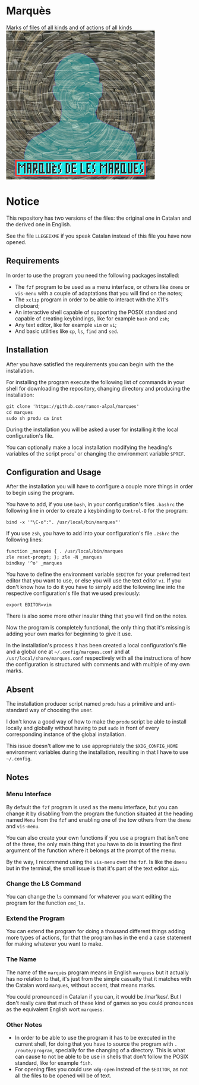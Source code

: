 # Marquès

Marks of files of all kinds and of actions of all kinds
![Marquès' Logo](./logo.png)

# Notice

This repository has two versions of the files: the original one in
Catalan and the derived one in English.

See the file `LLEGEIXME` if you speak Catalan instead of this file you
have now opened.

## Requirements

In order to use the program you need the following packages installed:
- The `fzf` program to be used as a menu interface, or others like
  `dmenu` or `vis-menu` with a couple of adaptations that you will find
  on the notes;
- The `xclip` program in order to be able to interact with the X11's
  clipboard;
- An interactive shell capable of supporting the POSIX standard and
  capable of creating keybindings, like for example `bash` and `zsh`;
- Any text editor, like for example `vim` or `vi`;
- And basic utilities like `cp`, `ls`, `find` and `sed`.

## Installation

After you have satisfied the requirements you can begin with the the
installation.

For installing the program execute the following list of commands in your
shell for downloading the repository, changing directory and producing
the installation:

    git clone 'https://github.com/ramon-alpal/marques'
    cd marques
    sudo sh produ ca inst

During the installation you will be asked a user for installing it the
local configuration's file.

You can optionally make a local installation modifying the heading's
variables of the script `produ`' or changing the environment variable
`$PREF`.

## Configuration and Usage

After the installation you will have to configure a couple more things
in order to begin using the program.

You have to add, if you use `bash`, in your configuration's files
`.bashrc` the following line in order to create a keybinding to
`Control-O` for the program:

    bind -x '"\C-o":". /usr/local/bin/marques"'

If you use `zsh`, you have to add into your configuration's file `.zshrc`
the following lines:

    function _marques { . /usr/local/bin/marques
    zle reset-prompt; }; zle -N _marques
    bindkey '^o' _marques

You have to define the environment variable `$EDITOR` for your preferred
text editor that you want to use, or else you will use the text editor
`vi`. If you don't know how to do it you have to simply add the following
line into the respective configuration's file that we used previously:

    export EDITOR=vim

There is also some more other insular thing that you will find on
the notes.

Now the program is completely functional, the only thing that it's
missing is adding your own marks for beginning to give it use.

In the installation's process it has been created a local
configuration's file and a global one at `~/.config/marques.conf` and at
`/usr/local/share/marques.conf` respectively with all the instructions
of how the configuration is structured with comments and with multiple
of my own marks.

## Absent

The installation producer script named `produ` has a primitive and
anti-standard way of choosing the user.

I don't know a good way of how to make the `produ` script be able to
install locally and globally without having to put `sudo` in front of
every corresponding instance of the global installation.

This issue doesn't allow me to use appropriately the `$XDG_CONFIG_HOME`
environment variables during the installation, resulting in that I have
to use `~/.config`.

## Notes

### Menu Interface

By default the `fzf` program is used as the menu interface, but you can
change it by disabling from the program the function situated at the
heading named `Menu` from the `fzf` and enabling one of the tow others
from the `dmenu` and `vis-menu`.

You can also create your own functions if you use a program that isn't
one of the three, the only main thing that you have to do is inserting the
first argument of the function where it belongs at the prompt of the menu.

By the way, I recommend using the `vis-menu` over the `fzf`. Is like the
`dmenu` but in the terminal, the small issue is that it's part of the
text editor [`vis`](https://github.com/martanne/vis).

### Change the LS Command

You can change the `ls` command for whatever you want editing the
program for the function `cmd_ls`.

### Extend the Program

You can extend the program for doing a thousand different things adding
more types of actions, for that the program has in the end a case
statement for making whatever you want to make.

### The Name

The name of the `marquès` program means in English `marquess` but it
actually has no relation to that, it's just from the simple casualty
that it matches with the Catalan word `marques`, without accent, that
means marks.

You could pronounced in Catalan if you can, it would be /mar'kɛs/. But I
don't really care that much of these kind of games so you could pronounces
as the equivalent English wort `marquess`.

### Other Notes

- In order to be able to use the program it has to be executed in
  the current shell, for doing that you have to source the program with
  `. /route/program`, specially for the changing of a directory. This
  is what can cause to not be able to be use in shells that don't follow
  the POSIX standard, like for example `fish`.
- For opening files you could use `xdg-open` instead of the `$EDITOR`,
  as not all the files to be opened will be of text.
